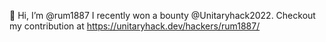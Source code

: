 👋 Hi, I’m @rum1887
I recently won a bounty @Unitaryhack2022. Checkout my contribution at https://unitaryhack.dev/hackers/rum1887/
